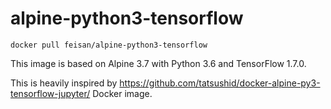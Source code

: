 # alpine-python3-tensorflow

`docker pull feisan/alpine-python3-tensorflow`

This image is based on Alpine 3.7 with Python 3.6 and TensorFlow 1.7.0.

This is heavily inspired by https://github.com/tatsushid/docker-alpine-py3-tensorflow-jupyter/ Docker image.


